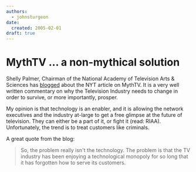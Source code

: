 ```yaml
---
authors:
  - johnsturgeon
date:
  created: 2005-02-01
draft: true
---
```


# MythTV ... a non-mythical solution

Shelly Palmer, Chairman of the National Academy of Television Arts & Sciences has [blogged](http://advancedmediacommittee.typepad.com/emmyadvancedmedia/2005/01/mythtv_a_nonmyt.html) about the NYT article on MythTV. It is a very well written commentary on why the Television Industry needs to change in order to survive, or more importantly, prosper.  
  
My opinion is that technology is an enabler, and it is allowing the network executives and the industry at-large to get a free glimpse at the future of television. They can either be a part of it, or fight it (read: RIAA). Unfortunately, the trend is to treat customers like criminals.  
  
A great quote from the blog:  

>   
> So, the problem really isn't the technology. The problem is that the TV industry has been enjoying a technological monopoly for so long that it has forgotten how to serve its customers.
